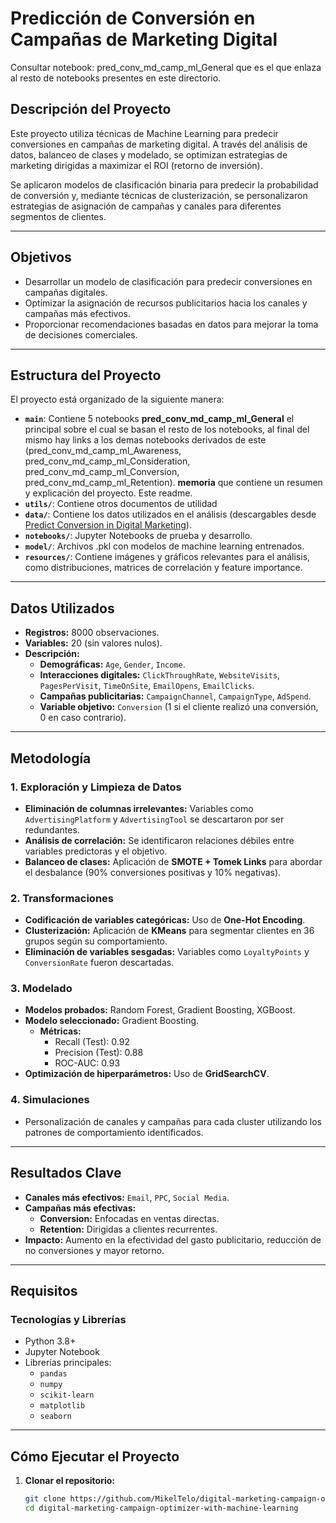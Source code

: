 # **Predicción de Conversión en Campañas de Marketing Digital**

Consultar notebook: pred_conv_md_camp_ml_General que es el que enlaza al resto de notebooks presentes en este directorio.

## **Descripción del Proyecto**

Este proyecto utiliza técnicas de Machine Learning para predecir conversiones en campañas de marketing digital. A través del análisis de datos, balanceo de clases y modelado, se optimizan estrategias de marketing dirigidas a maximizar el ROI (retorno de inversión). 

Se aplicaron modelos de clasificación binaria para predecir la probabilidad de conversión y, mediante técnicas de clusterización, se personalizaron estrategias de asignación de campañas y canales para diferentes segmentos de clientes.

---

## **Objetivos**

- Desarrollar un modelo de clasificación para predecir conversiones en campañas digitales.
- Optimizar la asignación de recursos publicitarios hacia los canales y campañas más efectivos.
- Proporcionar recomendaciones basadas en datos para mejorar la toma de decisiones comerciales.

---

## **Estructura del Proyecto**

El proyecto está organizado de la siguiente manera:

- **`main`**: Contiene 5 notebooks **pred_conv_md_camp_ml_General** el principal sobre el cual se basan el resto de los notebooks, al final del mismo hay links a los demas notebooks derivados de este (pred_conv_md_camp_ml_Awareness, pred_conv_md_camp_ml_Consideration, pred_conv_md_camp_ml_Conversion, pred_conv_md_camp_ml_Retention). **memoria** que contiene un resumen y explicación del proyecto. Este readme.
- **`utils/`**: Contiene otros documentos de utilidad
- **`data/`**: Contiene los datos utilizados en el análisis (descargables desde [Predict Conversion in Digital Marketing](https://www.kaggle.com/datasets/rabieelkharoua/predict-conversion-in-digital-marketing-dataset/data)).
- **`notebooks/`**: Jupyter Notebooks de prueba y desarrollo.
- **`model/`**: Archivos .pkl con modelos de machine learning entrenados.
- **`resources/`**: Contiene imágenes y gráficos relevantes para el análisis, como distribuciones, matrices de correlación y feature importance.

---

## **Datos Utilizados**

- **Registros:** 8000 observaciones.
- **Variables:** 20 (sin valores nulos).
- **Descripción:**
  - **Demográficas:** `Age`, `Gender`, `Income`.
  - **Interacciones digitales:** `ClickThroughRate`, `WebsiteVisits`, `PagesPerVisit`, `TimeOnSite`, `EmailOpens`, `EmailClicks`.
  - **Campañas publicitarias:** `CampaignChannel`, `CampaignType`, `AdSpend`.
  - **Variable objetivo:** `Conversion` (1 si el cliente realizó una conversión, 0 en caso contrario).

---

## **Metodología**

### **1. Exploración y Limpieza de Datos**
- **Eliminación de columnas irrelevantes:** Variables como `AdvertisingPlatform` y `AdvertisingTool` se descartaron por ser redundantes.
- **Análisis de correlación:** Se identificaron relaciones débiles entre variables predictoras y el objetivo.
- **Balanceo de clases:** Aplicación de **SMOTE + Tomek Links** para abordar el desbalance (90% conversiones positivas y 10% negativas).

### **2. Transformaciones**
- **Codificación de variables categóricas:** Uso de **One-Hot Encoding**.
- **Clusterización:** Aplicación de **KMeans** para segmentar clientes en 36 grupos según su comportamiento.
- **Eliminación de variables sesgadas:** Variables como `LoyaltyPoints` y `ConversionRate` fueron descartadas.

### **3. Modelado**
- **Modelos probados:** Random Forest, Gradient Boosting, XGBoost.
- **Modelo seleccionado:** Gradient Boosting.
  - **Métricas:** 
    - Recall (Test): 0.92
    - Precision (Test): 0.88
    - ROC-AUC: 0.93
- **Optimización de hiperparámetros:** Uso de **GridSearchCV**.

### **4. Simulaciones**
- Personalización de canales y campañas para cada cluster utilizando los patrones de comportamiento identificados.

---

## **Resultados Clave**

- **Canales más efectivos:** `Email`, `PPC`, `Social Media`.
- **Campañas más efectivas:** 
  - **Conversion:** Enfocadas en ventas directas.
  - **Retention:** Dirigidas a clientes recurrentes.
- **Impacto:** Aumento en la efectividad del gasto publicitario, reducción de no conversiones y mayor retorno.

---

## **Requisitos**

### **Tecnologías y Librerías**
- Python 3.8+
- Jupyter Notebook
- Librerías principales:
  - `pandas`
  - `numpy`
  - `scikit-learn`
  - `matplotlib`
  - `seaborn`

---

## **Cómo Ejecutar el Proyecto**

1. **Clonar el repositorio:**
   ```bash
   git clone https://github.com/MikelTelo/digital-marketing-campaign-optimizer-with-machine-learning.git
   cd digital-marketing-campaign-optimizer-with-machine-learning
